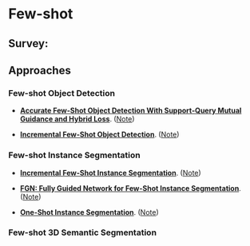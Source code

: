 # Few-shot

## Survey:


## Approaches

### Few-shot Object Detection

- [**Accurate Few-Shot Object Detection With Support-Query Mutual Guidance and Hybrid Loss**](https://openaccess.thecvf.com/content/CVPR2021/papers/Zhang_Accurate_Few-Shot_Object_Detection_With_Support-Query_Mutual_Guidance_and_Hybrid_CVPR_2021_paper.pdf). ([Note](SQMG.md))

- [**Incremental Few-Shot Object Detection**](https://arxiv.org/pdf/2003.04668.pdf). ([Note](increaFSOD.md))

### Few-shot Instance Segmentation

- [**Incremental Few-Shot Instance Segmentation**](https://openaccess.thecvf.com/content/CVPR2021/papers/Ganea_Incremental_Few-Shot_Instance_Segmentation_CVPR_2021_paper.pdf). ([Note](increaFSIS.md))

- [**FGN: Fully Guided Network for Few-Shot Instance Segmentation**](https://arxiv.org/pdf/2003.13954.pdf). ([Note](FGN.md))

- [**One-Shot Instance Segmentation**](https://arxiv.org/pdf/1811.11507.pdf). ([Note](OSIS.md))


### Few-shot 3D Semantic Segmentation

